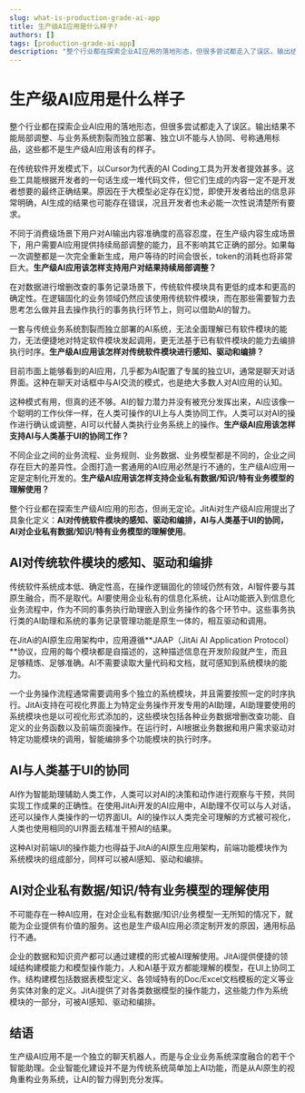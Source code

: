 ```yaml
---
slug: what-is-production-grade-ai-app
title: 生产级AI应用是什么样子?
authors: []
tags: [production-grade-ai-app]
description: "整个行业都在探索企业AI应用的落地形态，但很多尝试都走入了误区。输出结果不能局部调整、与业务系统割裂而独立部署、独立UI不能与人协同、号称通用标品，这些都不是生产级AI应用该有的样子。"
---
```


# 生产级AI应用是什么样子

整个行业都在探索企业AI应用的落地形态，但很多尝试都走入了误区。输出结果不能局部调整、与业务系统割裂而独立部署、独立UI不能与人协同、号称通用标品，这些都不是生产级AI应用该有的样子。

<!--truncate-->

在传统软件开发模式下，以Cursor为代表的AI Coding工具为开发者提效甚多。这些工具能根据开发者的一句话生成一堆代码文件，但它们生成的内容一定不是开发者想要的最终正确结果。原因在于大模型必定存在幻觉，即使开发者给出的信息非常明确，AI生成的结果也可能存在错误，况且开发者也未必能一次性说清楚所有要求。

不同于消费级场景下用户对AI输出内容准确度的高容忍度，在生产级内容生成场景下，用户需要AI应用提供持续局部调整的能力，且不影响其它正确的部分。如果每一次调整都是一次完全重新生成，用户等待的时间会很长，token的消耗也将非常巨大。**生产级AI应用该怎样支持用户对结果持续局部调整？**

在对数据进行增删改查的事务记录场景下，传统软件模块具有更低的成本和更高的确定性。在逻辑固化的业务领域仍然应该使用传统软件模块，而在那些需要智力去思考怎么做并且去操作执行的事务执行环节上，则可以借助AI的智力。

一套与传统业务系统割裂而独立部署的AI系统，无法全面理解已有软件模块的能力，无法便捷地对特定软件模块发起调用，更无法基于已有软件模块的能力去编排执行时序。**生产级AI应用该怎样对传统软件模块进行感知、驱动和编排？**

目前市面上能够看到的AI应用，几乎都为AI配置了专属的独立UI，通常是聊天对话界面。这种在聊天对话框中与AI交流的模式，也是绝大多数人对AI应用的认知。

这种模式有用，但真的还不够。AI的智力潜力并没有被充分发挥出来，AI应该像一个聪明的工作伙伴一样，在人类可操作的UI上与人类协同工作。人类可以对AI的操作进行确认或调整，AI可以代替人类执行业务系统上的操作。**生产级AI应用该怎样支持AI与人类基于UI的协同工作？**

不同企业之间的业务流程、业务规则、业务数据、业务模型都是不同的，企业之间存在巨大的差异性。企图打造一套通用的AI应用必然是行不通的，生产级AI应用一定是定制化开发的。**生产级AI应用该怎样支持企业私有数据/知识/特有业务模型的理解使用？**

整个行业都在探索生产级AI应用的形态，但尚无定论。JitAi对生产级AI应用提出了具象化定义：**AI对传统软件模块的感知、驱动和编排，AI与人类基于UI的协同，AI对企业私有数据/知识/特有业务模型的理解使用**。

## AI对传统软件模块的感知、驱动和编排

传统软件系统成本低、确定性高，在操作逻辑固化的领域仍然有效，AI智件要与其原生融合，而不是取代。AI要使用企业私有的信息化系统，让AI功能嵌入到信息化业务流程中，作为不同的事务执行助理嵌入到业务操作的各个环节中。这些事务执行类的AI助理和系统的事务记录管理功能是原生一体的，相互驱动和调用。

在JitAi的AI原生应用架构中，应用遵循**JAAP（JitAi AI Application Protocol）**协议，应用的每个模块都是自描述的，这种描述信息在开发阶段就产生，而且足够精炼、足够准确。AI不需要读取大量代码和文档，就可感知到系统模块的能力。

一个业务操作流程通常需要调用多个独立的系统模块，并且需要按照一定的时序执行。JitAi支持在可视化界面上为特定业务操作开发专用的AI助理，AI助理要使用的系统模块也是以可视化形式添加的，这些模块包括各种业务数据增删改查功能、自定义的业务函数以及前端页面操作。在运行时，AI根据业务数据和用户需求驱动对特定功能模块的调用，智能编排多个功能模块的执行时序。

## AI与人类基于UI的协同

AI作为智能助理辅助人类工作，人类可以对AI的决策和动作进行观察与干预，共同实现工作成果的正确性。在使用JitAi开发的AI应用中，AI助理不仅可以与人对话，还可以操作人类操作的一切界面UI。AI的操作以人类完全可理解的方式被可视化，人类也使用相同的UI界面去精准干预AI的结果。

这种AI对前端UI的操作能力也得益于JitAi的AI原生应用架构，前端功能模块作为系统模块的组成部分，同样可以被AI感知、驱动和编排。

## AI对企业私有数据/知识/特有业务模型的理解使用

不可能存在一种AI应用，在对企业私有数据/知识/业务模型一无所知的情况下，就能为企业提供有价值的服务。这也是生产级AI应用必须定制开发的原因，通用标品行不通。

企业的数据和知识资产都可以通过建模的形式被AI理解使用。JitAi提供便捷的领域结构建模能力和模型操作能力，人和AI基于双方都能理解的模型，在UI上协同工作。结构建模包括数据表模型定义、各领域特有的Doc/Excel文档模板的定义等业务实体对象的定义。JitAi提供了对各类数据模型的操作能力，这些能力作为系统模块的一部分，可被AI感知、驱动和编排。

## 结语

生产级AI应用不是一个独立的聊天机器人，而是与企业业务系统深度融合的若干个智能助理。企业智能化建设并不是为传统系统简单加上AI功能，而是从AI原生的视角重构业务系统，让AI的智力得到充分发挥。
